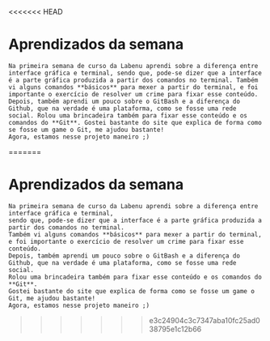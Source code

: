 <<<<<<< HEAD
# Aprendizados da semana #

    Na primeira semana de curso da Labenu aprendi sobre a diferença entre interface gráfica e terminal, sendo que, pode-se dizer que a interface é a parte gráfica produzida a partir dos comandos no terminal. Também vi alguns comandos **básicos** para mexer a partir do terminal, e foi importante o exercício de resolver um crime para fixar esse conteúdo. Depois, também aprendi um pouco sobre o GitBash e a diferença do Github, que na verdade é uma plataforma, como se fosse uma rede social. Rolou uma brincadeira também para fixar esse conteúdo e os comandos do **Git**. Gostei bastante do site que explica de forma como se fosse um game o Git, me ajudou bastante!
    Agora, estamos nesse projeto maneiro ;)
=======
# Aprendizados da semana #

    Na primeira semana de curso da Labenu aprendi sobre a diferença entre interface gráfica e terminal,
    sendo que, pode-se dizer que a interface é a parte gráfica produzida a partir dos comandos no terminal. 
    Também vi alguns comandos **básicos** para mexer a partir do terminal, e foi importante o exercício de resolver um crime para fixar esse conteúdo.
    Depois, também aprendi um pouco sobre o GitBash e a diferença do Github, que na verdade é uma plataforma, como se fosse uma rede social. 
    Rolou uma brincadeira também para fixar esse conteúdo e os comandos do **Git**.
    Gostei bastante do site que explica de forma como se fosse um game o Git, me ajudou bastante!
    Agora, estamos nesse projeto maneiro ;)
>>>>>>> e3c24904c3c7347aba10fc25ad038795e1c12b66
